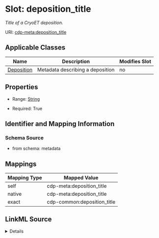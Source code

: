 

# Slot: deposition_title


_Title of a CryoET deposition._



URI: [cdp-meta:deposition_title](metadatadeposition_title)



<!-- no inheritance hierarchy -->





## Applicable Classes

| Name | Description | Modifies Slot |
| --- | --- | --- |
| [Deposition](Deposition.md) | Metadata describing a deposition |  no  |







## Properties

* Range: [String](String.md)

* Required: True





## Identifier and Mapping Information







### Schema Source


* from schema: metadata




## Mappings

| Mapping Type | Mapped Value |
| ---  | ---  |
| self | cdp-meta:deposition_title |
| native | cdp-meta:deposition_title |
| exact | cdp-common:deposition_title |




## LinkML Source

<details>
```yaml
name: deposition_title
description: Title of a CryoET deposition.
from_schema: metadata
exact_mappings:
- cdp-common:deposition_title
rank: 1000
alias: deposition_title
owner: Deposition
domain_of:
- Deposition
range: string
required: true
inlined: true
inlined_as_list: true

```
</details>